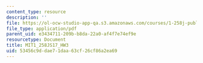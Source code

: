 ```yaml
---
content_type: resource
description: ''
file: https://ol-ocw-studio-app-qa.s3.amazonaws.com/courses/1-258j-public-transportation-systems-spring-2017/53456c9ddae71daa63cf26cf86a2ea69_MIT1_258JS17_HW3.pdf
file_type: application/pdf
parent_uid: e3434711-209b-b8da-22a0-af4f7e74ef9e
resourcetype: Document
title: MIT1_258JS17_HW3
uid: 53456c9d-dae7-1daa-63cf-26cf86a2ea69
---
```

